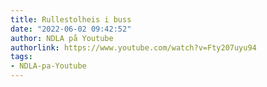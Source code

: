 ```yaml
---
title: Rullestolheis i buss
date: "2022-06-02 09:42:52"
author: NDLA på Youtube
authorlink: https://www.youtube.com/watch?v=Fty207uyu94
tags:
- NDLA-pa-Youtube
---
```

